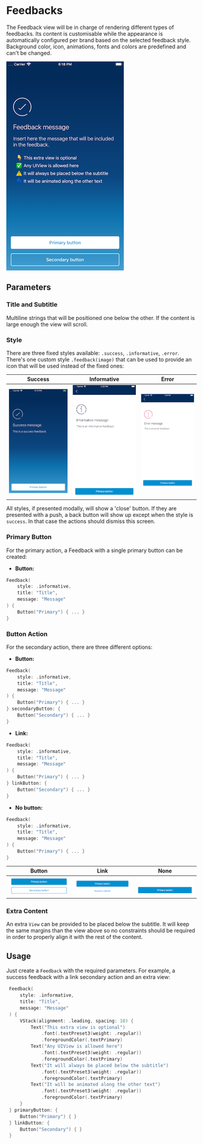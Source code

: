 #  Feedbacks

The Feedback view will be in charge of rendering different types of feedbacks. Its content is customisable while the appearance is automatically configured per brand based on the selected feedback style. Background color, icon, animations, fonts and colors are predefined and can't be changed.

![custom](./docs/images/sample.png)


## Parameters

### Title and Subtitle

Multiline strings that will be positioned one below the other. If the content is large enough the view will scroll.

### Style

There are three fixed styles available: `.success`, `.informative`, `.error`. There's one custom style `.feedback(image)` that can be used to provide an icon that will be used instead of the fixed ones:

| Success     | Informative     | Error     |
|-------------|-----------------|-----------|
| ![custom](./docs/images/success.png) | ![custom](./docs/images/informative.png) | ![custom](./docs/images/error.png) |

All styles, if presented modally, will show a 'close' button. If they are presented with a push, a back button will show up except when the style is `success`. In that case the actions should dismiss this screen.

### Primary Button

For the primary action, a Feedback with a single primary button can be created: 

- **Button:**
```swift
Feedback(
    style: .informative,
    title: "Title",
    message: "Message"
) {
    Button("Primary") { ... }
}
```

### Button Action

For the secondary action, there are three different options: 

- **Button:** 
```swift
Feedback(
    style: .informative,
    title: "Title",
    message: "Message"
) {
    Button("Primary") { ... }
} secondaryButton: {
    Button("Secondary") { ... }
}
```
- **Link:** 
```swift
Feedback(
    style: .informative,
    title: "Title",
    message: "Message"
) {
    Button("Primary") { ... }
} linkButton: {
    Button("Secondary") { ... }
}
```
- **No button:**
```swift
Feedback(
    style: .informative,
    title: "Title",
    message: "Message"
) {
    Button("Primary") { ... }
}
```

| Button    | Link     | None |
|-------------|-----------------|-----------|
| ![custom](./docs/images/secondary-button.png) | ![custom](./docs/images/secondary-link.png)  | ![custom](./docs/images/secondary-none.png) |

### Extra Content

An extra `View` can be provided to be placed below the subtitle. It will keep the same margins than the view above so no constraints should be required in order to properly align it with the rest of the content.

## Usage

Just create a `Feedback` with the required parameters. For example, a success feedback with a link secondary action and an extra view:

```swift
 Feedback(
     style: .informative,
     title: "Title",
     message: "Message"
 ) {
     VStack(alignment: .leading, spacing: 10) {
         Text("This extra view is optional")
             .font(.textPreset3(weight: .regular))
             .foregroundColor(.textPrimary)
         Text("Any UIView is allowed here")
             .font(.textPreset3(weight: .regular))
             .foregroundColor(.textPrimary)
         Text("It will always be placed below the subtitle")
             .font(.textPreset3(weight: .regular))
             .foregroundColor(.textPrimary)
         Text("It will be animated along the other text")
             .font(.textPreset3(weight: .regular))
             .foregroundColor(.textPrimary)
     }
 } primaryButton: {
     Button("Primary") { }
 } linkButton: {
     Button("Secondary") { }
 }
```
